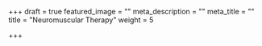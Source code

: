 +++
draft = true
featured_image = ""
meta_description = ""
meta_title = ""
title = "Neuromuscular Therapy"
weight = 5

+++
